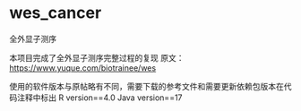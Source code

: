 # wes_cancer
全外显子测序

本项目完成了全外显子测序完整过程的复现
原文：https://www.yuque.com/biotrainee/wes

使用的软件版本与原帖略有不同，需要下载的参考文件和需要更新依赖包版本在代码注释中标出
R version==4.0
Java version==17

